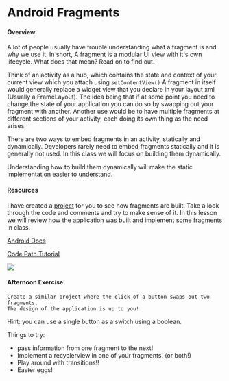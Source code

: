 # Android Fragments  

#### Overview
A lot of people usually have trouble understanding what a fragment is and why we use it. In short, A fragment is a modular UI view with it's own lifecycle. What does that mean? Read on to find out. 

Think of an activity as a hub, which contains the state and context of your current view which you attach using `setContentView()` A fragment in itself would generally replace a widget view that you declare in your layout xml (Usually a FrameLayout). The idea being that if at some point you need to change the state of your application you can do so by swapping out your fragment with another. Another use would be to have multiple fragments at different sections of your activity, each doing its own thing as the need arises. 

There are two ways to embed fragments in an activity, statically and dynamically. Developers rarely need to embed fragments statically and it is generally not used. In this class we will focus on building them dynamically. 

Understanding how to build them dynamically will make the static implementation easier to understand. 

#### Resources

I have created a [project](https://github.com/lighterletter/FragmentLesson) for you to see how fragments are built. Take a look through the code and comments and try to make sense of it. In this lesson we will review how the application was built and implement some fragments in class. 

[Android Docs](https://developer.android.com/guide/components/fragments.html)

[Code Path Tutorial](https://guides.codepath.com/android/creating-and-using-fragments)

![](https://github.com/lighterletter/FragmentLesson/blob/master/sample/fragment_gif_demo.gif)

#### Afternoon Exercise

```
Create a similar project where the click of a button swaps out two fragments.
The design of the application is up to you!
```
Hint: you can use a single button as a switch using a boolean.

Things to try:
* pass information from one fragment to the next!
* Implement a recyclerview in one of your fragments. (or both!)
* Play around with transitions!!
* Easter eggs!
